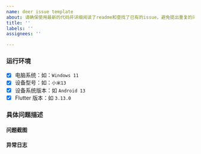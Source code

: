```yaml
---
name: deer issue template
about: 请确保使用最新的代码并详细阅读了readme和查找了已有的issue，避免提出重复的问题。
title: ''
labels: ''
assignees: ''

---
```


### 运行环境 ###

- [x] 电脑系统：如：`Windows 11`
- [x] 设备型号：如：`小米13`
- [x] 设备系统版本：如 `Android 13`
- [x] Flutter 版本：如 `3.13.0`

### 具体问题描述 ###

#### 问题截图 ####

#### 异常日志 ####
